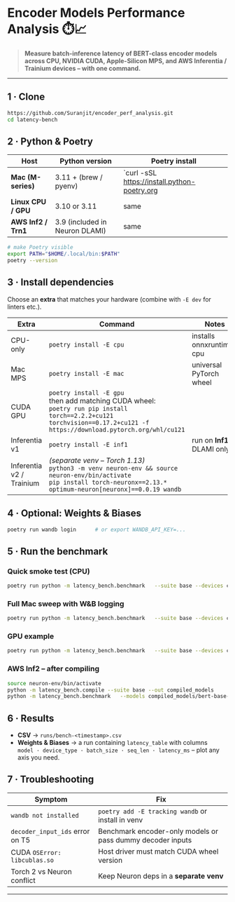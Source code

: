 
# Encoder Models Performance Analysis ⏱️📈

> **Measure batch-inference latency of BERT-class encoder models across CPU, NVIDIA CUDA, Apple-Silicon MPS, and AWS Inferentia / Trainium devices – with one command.**

---

## 1 · Clone

```bash
https://github.com/Suranjit/encoder_perf_analysis.git
cd latency-bench
```

## 2 · Python & Poetry

| Host                | Python version | Poetry install                                               |
|---------------------|---------------|--------------------------------------------------------------|
| **Mac (M-series)**  | 3.11 + (brew / pyenv) | `curl -sSL https://install.python-poetry.org | python3 -` |
| **Linux CPU / GPU** | 3.10 or 3.11  | same                                                         |
| **AWS Inf2 / Trn1** | 3.9 (included in Neuron DLAMI) | same                                                         |

```bash
# make Poetry visible
export PATH="$HOME/.local/bin:$PATH"
poetry --version
```

## 3 · Install dependencies

Choose an **extra** that matches your hardware (combine with `-E dev` for linters etc.).

| Extra  | Command | Notes |
|--------|---------|-------|
| CPU-only            | `poetry install -E cpu` | installs onnxruntime-cpu |
| Mac MPS             | `poetry install -E mac` | universal PyTorch wheel |
| CUDA GPU            | `poetry install -E gpu` <br>then add matching CUDA wheel:<br>`poetry run pip install torch==2.2.2+cu121 torchvision==0.17.2+cu121 -f https://download.pytorch.org/whl/cu121` |
| Inferentia v1       | `poetry install -E inf1` | run on **Inf1** DLAMI only |
| Inferentia v2 / Trainium | *(separate venv – Torch 1.13)*<br>`python3 -m venv neuron-env && source neuron-env/bin/activate`<br>`pip install torch-neuronx==2.13.* optimum-neuron[neuronx]==0.0.19 wandb` |

## 4 · Optional: Weights & Biases

```bash
poetry run wandb login      # or export WANDB_API_KEY=...
```

## 5 · Run the benchmark

### Quick smoke test (CPU)

```bash
poetry run python -m latency_bench.benchmark   --suite base --devices cpu
```

### Full Mac sweep with W&B logging

```bash
poetry run python -m latency_bench.benchmark   --suite base --devices cpu mps   --seq-lens 64 128 256 512   --batch-sizes 1 2 4 8 16 32   --dtype bf16   --wandb-project encoder-perf   --wandb-run mac-mps-sweep
```

### GPU example

```bash
poetry run python -m latency_bench.benchmark   --suite base --devices cpu cuda   --batch-sizes 1 2 4 8 16 32 64   --wandb-project encoder-perf   --wandb-run g6-l4
```

### AWS Inf2 – after compiling

```bash
source neuron-env/bin/activate
python -m latency_bench.compile --suite base --out compiled_models
python -m latency_bench.benchmark   --models compiled_models/bert-base-uncased   --devices inf2 --batch-sizes 1 2 4 8 16 32   --seq-lens 128 256 512   --wandb-project encoder-perf   --wandb-run inf2-bench
```

## 6 · Results

* **CSV** → `runs/bench-<timestamp>.csv`
* **Weights & Biases** → a run containing `latency_table` with columns  
  `model · device_type · batch_size · seq_len · latency_ms` – plot any axis you need.

## 7 · Troubleshooting

| Symptom                                         | Fix |
|-------------------------------------------------|-----|
| `wandb not installed`                           | `poetry add -E tracking wandb` or install in venv |
| `decoder_input_ids` error on T5                 | Benchmark encoder-only models or pass dummy decoder inputs |
| CUDA `OSError: libcublas.so`                    | Host driver must match CUDA wheel version |
| Torch 2 vs Neuron conflict                      | Keep Neuron deps in a **separate venv** |

---
